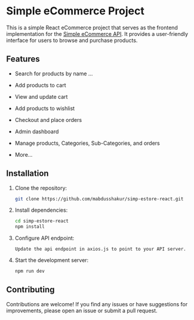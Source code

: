 # Simple eCommerce Project

This is a simple React eCommerce project that serves as the frontend implementation for the [Simple eCommerce API](https://github.com/mabdusshakur/simp-estore-api). It provides a user-friendly interface for users to browse and purchase products.

## Features

- Search for products by name ...
- Add products to cart
- View and update cart
- Add products to wishlist
- Checkout and place orders

- Admin dashboard
- Manage products, Categories, Sub-Categories, and orders
- More...

## Installation

1. Clone the repository:

   ```bash
   git clone https://github.com/mabdusshakur/simp-estore-react.git
   ```

2. Install dependencies:

   ```bash
   cd simp-estore-react
   npm install
   ```

3. Configure API endpoint:

   ```
   Update the api endpoint in axios.js to point to your API server.
   ```

4. Start the development server:

   ```bash
   npm run dev
   ```

## Contributing

Contributions are welcome! If you find any issues or have suggestions for improvements, please open an issue or submit a pull request.
